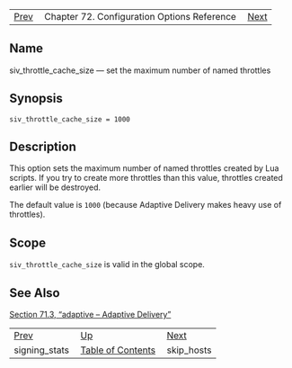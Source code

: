 |     |     |     |
| --- | --- | --- |
| [Prev](conf.ref.signing_stats)  | Chapter 72. Configuration Options Reference |  [Next](conf.ref.skip_hosts) |

<a name="conf.ref.siv_throttle_cache_size"></a>
## Name

siv_throttle_cache_size — set the maximum number of named throttles

## Synopsis

`siv_throttle_cache_size = 1000`

<a name="idp26589840"></a>
## Description

This option sets the maximum number of named throttles created by Lua scripts. If you try to create more throttles than this value, throttles created earlier will be destroyed.

The default value is `1000` (because Adaptive Delivery makes heavy use of throttles).

<a name="idp26592784"></a>
## Scope

`siv_throttle_cache_size` is valid in the global scope.

<a name="idp26595056"></a>
## See Also

[Section 71.3, “adaptive – Adaptive Delivery”](modules.adaptive "71.3. adaptive – Adaptive Delivery")

|     |     |     |
| --- | --- | --- |
| [Prev](conf.ref.signing_stats)  | [Up](config.options.ref) |  [Next](conf.ref.skip_hosts) |
| signing_stats  | [Table of Contents](index) |  skip_hosts |

